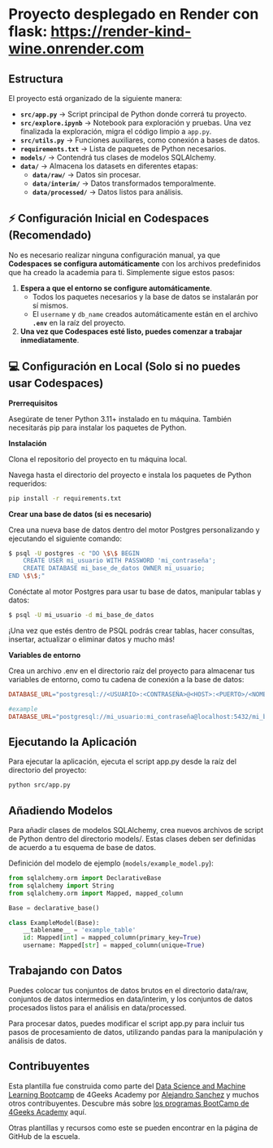 # Proyecto desplegado en Render con flask: https://render-kind-wine.onrender.com

## Estructura

El proyecto está organizado de la siguiente manera:

- **`src/app.py`** → Script principal de Python donde correrá tu proyecto.
- **`src/explore.ipynb`** → Notebook para exploración y pruebas. Una vez finalizada la exploración, migra el código limpio a `app.py`.
- **`src/utils.py`** → Funciones auxiliares, como conexión a bases de datos.
- **`requirements.txt`** → Lista de paquetes de Python necesarios.
- **`models/`** → Contendrá tus clases de modelos SQLAlchemy.
- **`data/`** → Almacena los datasets en diferentes etapas:
  - **`data/raw/`** → Datos sin procesar.
  - **`data/interim/`** → Datos transformados temporalmente.
  - **`data/processed/`** → Datos listos para análisis.


## ⚡ Configuración Inicial en Codespaces (Recomendado)

No es necesario realizar ninguna configuración manual, ya que **Codespaces se configura automáticamente** con los archivos predefinidos que ha creado la academia para ti. Simplemente sigue estos pasos:

1. **Espera a que el entorno se configure automáticamente**.
   - Todos los paquetes necesarios y la base de datos se instalarán por sí mismos.
   - El `username` y `db_name` creados automáticamente están en el archivo **`.env`** en la raíz del proyecto.
2. **Una vez que Codespaces esté listo, puedes comenzar a trabajar inmediatamente**.


## 💻 Configuración en Local (Solo si no puedes usar Codespaces)

**Prerrequisitos**

Asegúrate de tener Python 3.11+ instalado en tu máquina. También necesitarás pip para instalar los paquetes de Python.

**Instalación**

Clona el repositorio del proyecto en tu máquina local.

Navega hasta el directorio del proyecto e instala los paquetes de Python requeridos:

```bash
pip install -r requirements.txt
```

**Crear una base de datos (si es necesario)**

Crea una nueva base de datos dentro del motor Postgres personalizando y ejecutando el siguiente comando: 

```bash
$ psql -U postgres -c "DO \$\$ BEGIN 
    CREATE USER mi_usuario WITH PASSWORD 'mi_contraseña'; 
    CREATE DATABASE mi_base_de_datos OWNER mi_usuario; 
END \$\$;"
```
Conéctate al motor Postgres para usar tu base de datos, manipular tablas y datos: 

```bash
$ psql -U mi_usuario -d mi_base_de_datos
```

¡Una vez que estés dentro de PSQL podrás crear tablas, hacer consultas, insertar, actualizar o eliminar datos y mucho más!

**Variables de entorno**

Crea un archivo .env en el directorio raíz del proyecto para almacenar tus variables de entorno, como tu cadena de conexión a la base de datos:

```makefile
DATABASE_URL="postgresql://<USUARIO>:<CONTRASEÑA>@<HOST>:<PUERTO>/<NOMBRE_BD>"

#example
DATABASE_URL="postgresql://mi_usuario:mi_contraseña@localhost:5432/mi_base_de_datos"
```

## Ejecutando la Aplicación

Para ejecutar la aplicación, ejecuta el script app.py desde la raíz del directorio del proyecto:

```bash
python src/app.py
```

## Añadiendo Modelos

Para añadir clases de modelos SQLAlchemy, crea nuevos archivos de script de Python dentro del directorio models/. Estas clases deben ser definidas de acuerdo a tu esquema de base de datos.

Definición del modelo de ejemplo (`models/example_model.py`):

```py
from sqlalchemy.orm import DeclarativeBase
from sqlalchemy import String
from sqlalchemy.orm import Mapped, mapped_column

Base = declarative_base()

class ExampleModel(Base):
    __tablename__ = 'example_table'
    id: Mapped[int] = mapped_column(primary_key=True)
    username: Mapped[str] = mapped_column(unique=True)
```

## Trabajando con Datos

Puedes colocar tus conjuntos de datos brutos en el directorio data/raw, conjuntos de datos intermedios en data/interim, y los conjuntos de datos procesados listos para el análisis en data/processed.

Para procesar datos, puedes modificar el script app.py para incluir tus pasos de procesamiento de datos, utilizando pandas para la manipulación y análisis de datos.

## Contribuyentes

Esta plantilla fue construida como parte del [Data Science and Machine Learning Bootcamp](https://4geeksacademy.com/us/coding-bootcamps/datascience-machine-learning) de 4Geeks Academy por [Alejandro Sanchez](https://twitter.com/alesanchezr) y muchos otros contribuyentes. Descubre más sobre [los programas BootCamp de 4Geeks Academy](https://4geeksacademy.com/us/programs) aquí.

Otras plantillas y recursos como este se pueden encontrar en la página de GitHub de la escuela.